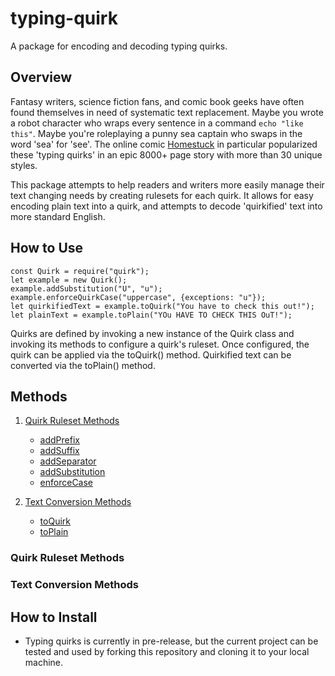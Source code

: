 # typing-quirk
A package for encoding and decoding typing quirks.

## Overview
Fantasy writers, science fiction fans, and comic book geeks have often found themselves in need of systematic text replacement. Maybe you wrote a robot character who wraps every sentence in a command ```echo "like this"```. Maybe you're roleplaying a punny sea captain who swaps in the word 'sea' for 'see'. The online comic [Homestuck](https://www.homestuck.com/ "External Link: Homestuck Comic") in particular popularized these 'typing quirks' in an epic 8000+ page story with more than 30 unique styles.

This package attempts to help readers and writers more easily manage their text changing needs by creating rulesets for each quirk. It allows for easy encoding plain text into a quirk, and attempts to decode 'quirkified' text into more standard English. 

## How to Use
```
const Quirk = require("quirk");
let example = new Quirk();
example.addSubstitution("U", "u");
example.enforceQuirkCase("uppercase", {exceptions: "u"});
let quirkifiedText = example.toQuirk("You have to check this out!");
let plainText = example.toPlain("YOu HAVE TO CHECK THIS OuT!");
```

Quirks are defined by invoking a new instance of the Quirk class and invoking its methods to configure a quirk's ruleset. Once configured, the quirk can be applied via the toQuirk() method. Quirkified text can be converted via the toPlain() method.

## Methods
1. [ Quirk Ruleset Methods ](#ruleset)
    * [ addPrefix ](#add-prefix)
    * [ addSuffix ](#add-suffix)
    * [ addSeparator ](#add-separator)
    * [ addSubstitution ](#add-substitution)
    * [ enforceCase ](#enforce-case)

2. [ Text Conversion Methods ](#conversion)
    * [ toQuirk ](#to-quirk)
    * [ toPlain ](#to-plain)

<a href="ruleset"></a>
### Quirk Ruleset Methods

<a href="add-prefix"></a>
<a href="add-suffix"></a>
<a href="add-separator"></a>
<a href="add-substitution"></a>
<a href="enforce-case"></a>

<a href="conversion"></a>
### Text Conversion Methods
<a href="to-quirk"></a>
<a href="to-plain"></a>

## How to Install
* Typing quirks is currently in pre-release, but the current project can be tested and used by forking this repository and cloning it to your local machine.